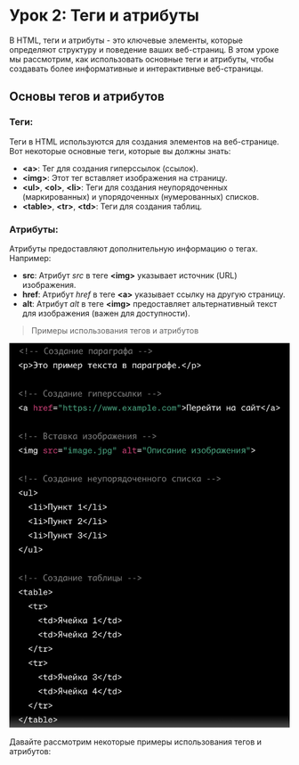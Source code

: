 # Урок 2: Теги и атрибуты

В HTML, теги и атрибуты - это ключевые элементы, которые определяют структуру и поведение ваших веб-страниц. В этом уроке мы рассмотрим, как использовать основные теги и атрибуты, чтобы создавать более информативные и интерактивные веб-страницы.

## Основы тегов и атрибутов

### Теги:

Теги в HTML используются для создания элементов на веб-странице. Вот некоторые основные теги, которые вы должны знать:

* **\<a\>**: Тег для создания гиперссылок (ссылок).
* **\<img\>**: Этот тег вставляет изображения на страницу.
* **\<ul\>**, **\<ol\>**, **\<li\>**: Теги для создания неупорядоченных (маркированных) и упорядоченных (нумерованных) списков.
* **\<table\>**, **\<tr\>**, **\<td\>**: Теги для создания таблиц.

### Атрибуты:

Атрибуты предоставляют дополнительную информацию о тегах. Например:

* **src**: Атрибут *src* в теге **\<img\>** указывает источник (URL) изображения.
* **href**: Атрибут *href* в теге **\<a\>** указывает ссылку на другую страницу.
* **alt**: Атрибут *alt* в теге **\<img\>** предоставляет альтернативный текст для изображения (важен для доступности).

>Примеры использования тегов и атрибутов

<img src="/FRONTEND_module_7/1. FRONTEND_modul_1/les_2/images/2-1.png" alt="Пример">

Давайте рассмотрим некоторые примеры использования тегов и атрибутов: